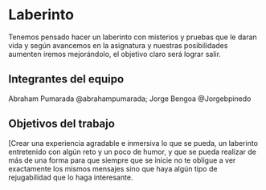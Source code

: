 # Laberinto

Tenemos pensado hacer un laberinto con misterios y pruebas que le daran
 vida y según avancemos en la asignatura y nuestras posibilidades aumenten
 iremos mejorándolo, el objetivo claro será lograr salir.

## Integrantes del equipo

Abraham Pumarada @abrahampumarada; Jorge Bengoa @Jorgebpinedo

## Objetivos del trabajo

[Crear una experiencia agradable e inmersiva lo que se pueda, un laberinto entretenido
con algún reto y un poco de humor, y que se pueda realizar de más de una forma para que siempre
que se inicie no te obligue a ver exactamente los mismos mensajes sino que haya algún tipo de 
rejugabilidad que lo haga interesante.